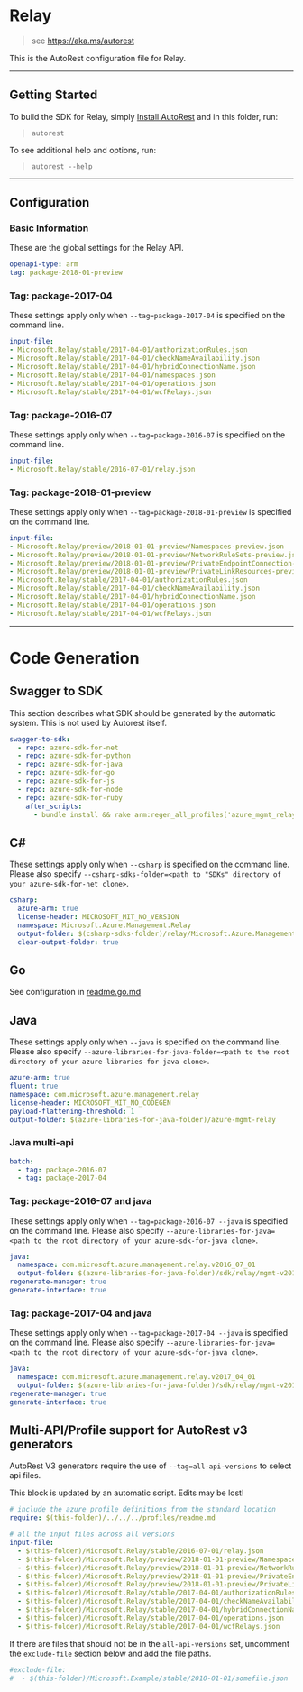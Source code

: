 # Relay

> see https://aka.ms/autorest

This is the AutoRest configuration file for Relay.



---
## Getting Started
To build the SDK for Relay, simply [Install AutoRest](https://aka.ms/autorest/install) and in this folder, run:

> `autorest`

To see additional help and options, run:

> `autorest --help`
---

## Configuration



### Basic Information
These are the global settings for the Relay API.

``` yaml
openapi-type: arm
tag: package-2018-01-preview
```


### Tag: package-2017-04

These settings apply only when `--tag=package-2017-04` is specified on the command line.

``` yaml $(tag) == 'package-2017-04'
input-file:
- Microsoft.Relay/stable/2017-04-01/authorizationRules.json
- Microsoft.Relay/stable/2017-04-01/checkNameAvailability.json
- Microsoft.Relay/stable/2017-04-01/hybridConnectionName.json
- Microsoft.Relay/stable/2017-04-01/namespaces.json
- Microsoft.Relay/stable/2017-04-01/operations.json
- Microsoft.Relay/stable/2017-04-01/wcfRelays.json
```


### Tag: package-2016-07

These settings apply only when `--tag=package-2016-07` is specified on the command line.

``` yaml $(tag) == 'package-2016-07'
input-file:
- Microsoft.Relay/stable/2016-07-01/relay.json
```


### Tag: package-2018-01-preview

These settings apply only when `--tag=package-2018-01-preview` is specified on the command line.

``` yaml $(tag) == 'package-2018-01-preview'
input-file:
- Microsoft.Relay/preview/2018-01-01-preview/Namespaces-preview.json
- Microsoft.Relay/preview/2018-01-01-preview/NetworkRuleSets-preview.json
- Microsoft.Relay/preview/2018-01-01-preview/PrivateEndpointConnection-preview.json
- Microsoft.Relay/preview/2018-01-01-preview/PrivateLinkResources-preview.json
- Microsoft.Relay/stable/2017-04-01/authorizationRules.json
- Microsoft.Relay/stable/2017-04-01/checkNameAvailability.json
- Microsoft.Relay/stable/2017-04-01/hybridConnectionName.json
- Microsoft.Relay/stable/2017-04-01/operations.json
- Microsoft.Relay/stable/2017-04-01/wcfRelays.json
```


---
# Code Generation


## Swagger to SDK

This section describes what SDK should be generated by the automatic system.
This is not used by Autorest itself.

``` yaml $(swagger-to-sdk)
swagger-to-sdk:
  - repo: azure-sdk-for-net
  - repo: azure-sdk-for-python
  - repo: azure-sdk-for-java
  - repo: azure-sdk-for-go
  - repo: azure-sdk-for-js
  - repo: azure-sdk-for-node
  - repo: azure-sdk-for-ruby
    after_scripts:
      - bundle install && rake arm:regen_all_profiles['azure_mgmt_relay']
```


## C#

These settings apply only when `--csharp` is specified on the command line.
Please also specify `--csharp-sdks-folder=<path to "SDKs" directory of your azure-sdk-for-net clone>`.

``` yaml $(csharp)
csharp:
  azure-arm: true
  license-header: MICROSOFT_MIT_NO_VERSION
  namespace: Microsoft.Azure.Management.Relay
  output-folder: $(csharp-sdks-folder)/relay/Microsoft.Azure.Management.Relay/src/Generated
  clear-output-folder: true
```

## Go

See configuration in [readme.go.md](./readme.go.md)

## Java

These settings apply only when `--java` is specified on the command line.
Please also specify `--azure-libraries-for-java-folder=<path to the root directory of your azure-libraries-for-java clone>`.

``` yaml $(java)
azure-arm: true
fluent: true
namespace: com.microsoft.azure.management.relay
license-header: MICROSOFT_MIT_NO_CODEGEN
payload-flattening-threshold: 1
output-folder: $(azure-libraries-for-java-folder)/azure-mgmt-relay
```

### Java multi-api

``` yaml $(java) && $(multiapi)
batch:
  - tag: package-2016-07
  - tag: package-2017-04
```

### Tag: package-2016-07 and java

These settings apply only when `--tag=package-2016-07 --java` is specified on the command line.
Please also specify `--azure-libraries-for-java=<path to the root directory of your azure-sdk-for-java clone>`.

``` yaml $(tag) == 'package-2016-07' && $(java) && $(multiapi)
java:
  namespace: com.microsoft.azure.management.relay.v2016_07_01
  output-folder: $(azure-libraries-for-java-folder)/sdk/relay/mgmt-v2016_07_01
regenerate-manager: true
generate-interface: true
```

### Tag: package-2017-04 and java

These settings apply only when `--tag=package-2017-04 --java` is specified on the command line.
Please also specify `--azure-libraries-for-java=<path to the root directory of your azure-sdk-for-java clone>`.

``` yaml $(tag) == 'package-2017-04' && $(java) && $(multiapi)
java:
  namespace: com.microsoft.azure.management.relay.v2017_04_01
  output-folder: $(azure-libraries-for-java-folder)/sdk/relay/mgmt-v2017_04_01
regenerate-manager: true
generate-interface: true
```



## Multi-API/Profile support for AutoRest v3 generators 

AutoRest V3 generators require the use of `--tag=all-api-versions` to select api files.

This block is updated by an automatic script. Edits may be lost!

``` yaml $(tag) == 'all-api-versions' /* autogenerated */
# include the azure profile definitions from the standard location
require: $(this-folder)/../../../profiles/readme.md

# all the input files across all versions
input-file:
  - $(this-folder)/Microsoft.Relay/stable/2016-07-01/relay.json
  - $(this-folder)/Microsoft.Relay/preview/2018-01-01-preview/Namespaces-preview.json
  - $(this-folder)/Microsoft.Relay/preview/2018-01-01-preview/NetworkRuleSets-preview.json
  - $(this-folder)/Microsoft.Relay/preview/2018-01-01-preview/PrivateEndpointConnection-preview.json
  - $(this-folder)/Microsoft.Relay/preview/2018-01-01-preview/PrivateLinkResources-preview.json
  - $(this-folder)/Microsoft.Relay/stable/2017-04-01/authorizationRules.json
  - $(this-folder)/Microsoft.Relay/stable/2017-04-01/checkNameAvailability.json
  - $(this-folder)/Microsoft.Relay/stable/2017-04-01/hybridConnectionName.json
  - $(this-folder)/Microsoft.Relay/stable/2017-04-01/operations.json
  - $(this-folder)/Microsoft.Relay/stable/2017-04-01/wcfRelays.json
```

If there are files that should not be in the `all-api-versions` set, 
uncomment the  `exclude-file` section below and add the file paths.

``` yaml $(tag) == 'all-api-versions'
#exclude-file: 
#  - $(this-folder)/Microsoft.Example/stable/2010-01-01/somefile.json
```

